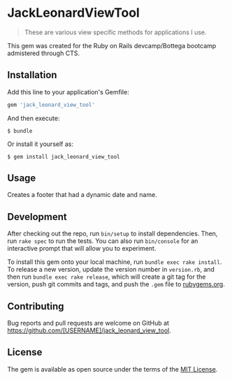 # JackLeonardViewTool

>These are various view specific methods for applications I use. 


This gem was created for the Ruby on Rails devcamp/Bottega bootcamp admistered through CTS.

## Installation

Add this line to your application's Gemfile:

```ruby
gem 'jack_leonard_view_tool'
```

And then execute:

    $ bundle

Or install it yourself as:

    $ gem install jack_leonard_view_tool

## Usage

Creates a footer that had a dynamic date and name.

## Development

After checking out the repo, run `bin/setup` to install dependencies. Then, run `rake spec` to run the tests. You can also run `bin/console` for an interactive prompt that will allow you to experiment.

To install this gem onto your local machine, run `bundle exec rake install`. To release a new version, update the version number in `version.rb`, and then run `bundle exec rake release`, which will create a git tag for the version, push git commits and tags, and push the `.gem` file to [rubygems.org](https://rubygems.org).

## Contributing

Bug reports and pull requests are welcome on GitHub at https://github.com/[USERNAME]/jack_leonard_view_tool.


## License

The gem is available as open source under the terms of the [MIT License](http://opensource.org/licenses/MIT).

